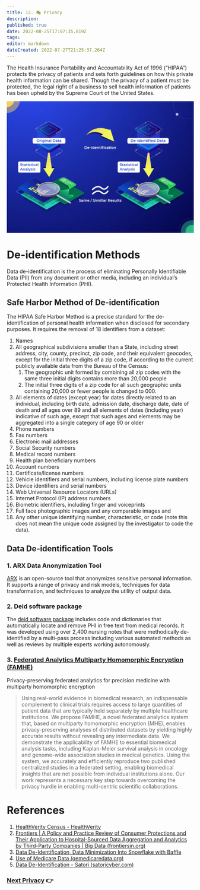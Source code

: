 ```yaml
---
title: 12. 🎭 Privacy
description: 
published: true
date: 2022-08-25T17:07:35.819Z
tags: 
editor: markdown
dateCreated: 2022-07-27T21:25:37.264Z
---
```


The Health Insurance Portability and Accountability Act of 1996 (“HIPAA”) protects the privacy of patients and sets forth guidelines on how this private health information can be shared.  Though the privacy of a patient must be protected, the legal right of a business to sell health information of patients has been upheld by the Supreme Court of the United States.

![de-identification](/assets/privacy/deidentification.png)

# De-identification Methods

Data de-identification is the process of eliminating Personally Identifiable Data (PII) from any document or other media, including an individual’s Protected Health Information (PHI).

## Safe Harbor Method of De-identification

The HIPAA Safe Harbor Method is a precise standard for the de-identification of personal health information when disclosed for secondary purposes. 
It requires the removal of 18 identifiers from a dataset:

1. Names
2. All geographical subdivisions smaller than a State, including street address, city, county, precinct, zip code, and their equivalent geocodes, except for the initial three digits of a zip code, if according to the current publicly available data from the Bureau of the Census:
   1. The geographic unit formed by combining all zip codes with the same three initial digits contains more than 20,000 people
   2. The initial three digits of a zip code for all such geographic units containing 20,000 or fewer people is changed to 000.
3. All elements of dates (except year) for dates directly related to an individual, including birth date, admission date, discharge date, date of death and all ages over 89 and all elements of dates (including year) indicative of such age, except that such ages and elements may be aggregated into a single category of age 90 or older
4. Phone numbers
5. Fax numbers
6. Electronic mail addresses
7. Social Security numbers
8. Medical record numbers
9. Health plan beneficiary numbers
10. Account numbers
11. Certificate/license numbers
12. Vehicle identifiers and serial numbers, including license plate numbers
13. Device identifiers and serial numbers
14. Web Universal Resource Locators (URLs)
15. Internet Protocol (IP) address numbers
16. Biometric identifiers, including finger and voiceprints
17. Full face photographic images and any comparable images and
18. Any other unique identifying number, characteristic, or code (note this does not mean the unique code assigned by the investigator to code the data).

## Data De-identification Tools

### 1. ARX Data Anonymization Tool

[ARX](https://arx.deidentifier.org/) is an open-source tool that anonymizes sensitive personal information. It supports a range of privacy and risk models, techniques for data transformation, and techniques to analyze the utility of output data.

### 2. Deid software package

The [deid software package](https://archive.physionet.org/physiotools/deid/) includes code and dictionaries that automatically locate and remove PHI in free text from medical records. It was developed using over 2,400 nursing notes that were methodically de-identified by a multi-pass process including various automated methods as well as reviews by multiple experts working autonomously.

### 3. [Federated Analytics Multiparty Homomorphic Encryption (FAMHE)](https://www.nature.com/articles/s41467-021-25972-y)

Privacy-preserving federated analytics for precision medicine with multiparty homomorphic encryption

> Using real-world evidence in biomedical research, an indispensable complement to clinical trials requires access to large quantities of patient data that are typically held separately by multiple healthcare institutions. 
We propose FAMHE, a novel federated analytics system that, based on multiparty homomorphic encryption (MHE), enables privacy-preserving analyses of distributed datasets by yielding highly accurate results without revealing any
> intermediate data. 
We demonstrate the applicability of FAMHE to essential biomedical analysis tasks, including
> Kaplan-Meier survival analysis in oncology and genome-wide association studies in medical genetics.
Using the system, we accurately and efficiently reproduce two published centralized studies in a federated setting, enabling biomedical insights that are not possible from individual institutions alone. 
Our work represents a necessary key step towards overcoming the privacy hurdle in enabling multi-centric scientific collaborations.

# References

1. [HealthVerity Census - HealthVerity](https://healthverity.com/solutions/healthverity-census/)
2. [Frontiers | A Policy and Practice Review of Consumer Protections and Their Application to Hospital-Sourced Data Aggregation and Analytics by Third-Party Companies | Big Data (frontiersin.org)](https://www.frontiersin.org/articles/10.3389/fdata.2020.603044/full)
3. [Data De-Identification, Data Minimization Into Snowflake with Baffle](https://baffle.io/blog/de-identifying-data-into-snowflake/)
4. [Use of Medicare Data (qemedicaredata.org)](https://www.qemedicaredata.org/apex/Use_of_Medicare_Data)
5. [Data De-Identification - Satori (satoricyber.com)](https://satoricyber.com/data-masking/data-de-identification/)


### [Next Privacy](10-ecosystem.md) 👉

<!---<sub><sub>
This work is licensed under a <a rel="license" href="http://creativecommons.org/licenses/by-nc-sa/4.0/">Creative Commons Attribution-NonCommercial-ShareAlike 4.0 International License</a>.
</sub></sub>-->
